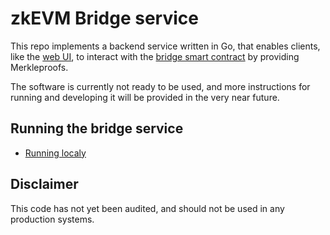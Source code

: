 # zkEVM Bridge service

This repo implements a backend service written in Go, that enables clients, like the [web UI](https://github.com/0xPolygonHermez/zkevm-bridge-ui),
to interact with the [bridge smart contract](https://github.com/0xPolygonHermez/zkevm-contracts) by providing Merkleproofs.

The software is currently not ready to be used, and more instructions for running and developing it will be provided in the very near future.

## Running the bridge service

- [Running localy](docs/running_local.md)

## Disclaimer

This code has not yet been audited, and should not be used in any production systems.
